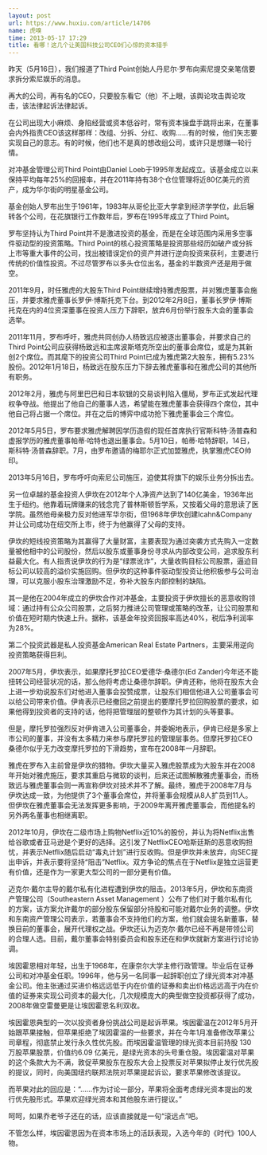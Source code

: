 ```yaml
---
layout: post
url: https://www.huxiu.com/article/14706
name: 虎嗅
time: 2013-05-17 17:29
title: 看哪！这几个让美国科技公司CEO们心惊的资本猎手
---
```

昨天（5月16日），我们报道了Third Point创始人丹尼尔·罗布向索尼提交亲笔信要求拆分索尼娱乐的消息。

再大的公司，再有名的CEO，只要股东看它（他）不上眼，该舆论攻击舆论攻击，该法律起诉法律起诉。

在公司出现大小麻烦、身陷经营或资本低谷时，常有资本操盘手跳将出来，在董事会内外指责CEO该这样那样：改组、分拆、分红、收购……有的时候，他们矢志要实现自己的意志。有的时候，他们也不是真的想改组公司，或许只是想赚一轮行情。

对冲基金管理公司Third Point由Daniel Loeb于1995年发起成立。该基金成立以来保持平均每年25%的回报率，并在2011年持有38个仓位管理将近80亿美元的资产，成为华尔街的明星基金公司。

基金创始人罗布出生于1961年，1983年从哥伦比亚大学拿到经济学学位，此后辗转各个公司，在花旗银行工作数年后，罗布在1995年成立了Third Point。

罗布坚持认为Third Point并不是激进投资的基金，而是在全球范围内采用多空事件驱动型的投资策略。Third Point的核心投资策略是投资那些经历如破产或分拆上市等重大事件的公司，找出被错误定价的资产并进行逆向投资来获利，主要进行传统的价值性投资。不过尽管罗布以多头仓位出名，基金的半数资产还是用于做空。

2011年9月，时任雅虎的大股东Third Point继续增持雅虎股票，并对雅虎董事会施压，并要求雅虎董事长罗伊·博斯托克下台。到2012年2月8日，董事长罗伊·博斯托克在内的4位资深董事在投资人压力下辞职，放弃6月份举行股东大会的董事会选举。

2011年11月，罗布呼吁，雅虎共同创办人杨致远应被逐出董事会，并要求自己的Third Point公司应获得杨致远和主席波斯塔克所空出的董事会席位，或是为其新创2个席位。而其麾下的投资公司Third Point已成为雅虎第2大股东，拥有5.23%股份。2012年1月18日，杨致远在股东压力下辞去雅虎董事和在雅虎公司的其他所有职务。

2012年2月，雅虎与阿里巴巴和日本软银的交易谈判陷入僵局，罗布正式发起代理权争夺战。他提出了他自己的董事人选，希望能在雅虎董事会获得四个席位，其中他自己将占据一个席位。并在之后的博弈中成功抢下雅虎董事会三个席位。

2012年5月5日，罗布要求雅虎解聘因学历造假的现任首席执行官斯科特·汤普森和虚报学历的雅虎董事帕蒂·哈特也退出董事会。5月10日，帕蒂·哈特辞职，14日，斯科特·汤普森辞职。7月，由罗布邀请的梅耶尔正式加盟雅虎，执掌雅虎CEO帅印。

2013年5月16日，罗布呼吁向索尼公司施压，迫使其将旗下的娱乐业务分拆出去。

另一位卓越的基金投资人伊坎在2012年个人净资产达到了140亿美金，1936年出生于纽约。他靠着玩牌赚来的钱念完了普林斯顿哲学系，又按着父母的意思读了医学院。虽然他母亲极力反对他进军华尔街，但1968年伊坎创建Icahn&Company并让公司成功在纽交所上市，终于为他赢得了父母的支持。

伊坎的短线投资策略为其赢得了大量财富，主要表现为通过突袭方式先购入一定数量被他相中的公司股份，然后以股东或董事身份寻求从内部改变公司，追求股东利益最大化。有人指责说伊坎的行为是“绿票讹诈”，大量收购目标公司股票，逼迫目标公司以较高的溢价实施回购。但伊坎的这种事件驱动型投资让他积极参与公司治理，可以克服小股东治理激励不足，弥补大股东内部控制的缺陷。

其一是他在2004年成立的伊坎合作对冲基金，主要投资于伊坎擅长的恶意收购领域：通过持有公众公司股票，之后努力推进公司管理或策略的改革，让公司股票和价值在短时期内快速上升。据称，该基金年投资回报率高达40%，税后净利润率为28%。

第二个投资武器是私人投资基金American Real Estate Partners，主要采用逆向投资策略获得巨利。

2007年5月，伊坎表示，如果摩托罗拉CEO爱德华·桑德尔(Ed Zander)今年还不能扭转公司经营状况的话，那么他将考虑让桑德尔辞职。伊肯还称，他将在股东大会上进一步劝说股东们对他进入董事会投赞成票，让股东们相信他进入公司董事会可以给公司带来价值。伊肯表示已经撤回之前提出的要摩托罗拉回购股票的要求，如果他得到投资者的支持的话，他将把管理层的整顿作为其计划的头等要事。

但是，摩托罗拉强烈反对伊肯进入公司董事会，并委婉地表示，伊肯已经是多家上市公司的董事，并没有太多精力来参与摩托罗拉的管理层事务。但摩托罗拉CEO桑德尔似乎无力改变摩托罗拉的下滑趋势，宣布在2008年一月辞职。

雅虎在罗布入主前曾是伊坎的猎物。伊坎大量买入雅虎股票成为大股东并在2008年开始对雅虎施压，要求其重启与微软的谈判，后来还试图解散雅虎董事会，而杨致远与雅虎董事会则一再宣称伊坎对技术并不了解。最终，雅虎于2008年7月与伊坎达成一致，为他提供了3个董事会席位，并将董事会规模从8人扩员到11人。但伊坎在雅虎董事会无法发挥更多影响，于2009年离开雅虎董事会，而他提名的另外两名董事也相继离职。

2012年10月，伊坎在二级市场上购物Netflix近10%的股份，并认为将Netflix出售给谷歌或者亚马逊是个更好的选择。这引发了NetflixCEO哈斯廷斯的恶意收购担忧，并表示Netflix随后启动“毒丸计划”进行反收购。但是伊坎并未放弃，向SEC提出申诉，并表示要将坚持“阻击”Netflix。双方争论的焦点在于Netflix是独立运营更有价值，还是作为一家更大型公司的一部分更有价值。

迈克尔·戴尔主导的戴尔私有化进程遭到伊坎的阻击。2013年5月，伊坎和东南资产管理公司（Southeastern Asset Management ）公布了他们对于戴尔私有化的方案，该方案允许戴尔的部分股东保留部分持股和可能对戴尔业务的调整。伊坎和东南资产管理公司表示，若董事会不支持他们的方案，他们就会提名新董事，替换目前的董事会，展开代理权之战。伊坎还认为迈克尔·戴尔已经不再是带领公司的合理人选。目前，戴尔董事会特别委员会和股东还在和伊坎就新方案进行讨论协调。

埃因霍恩相对年轻，出生于1968年，在康奈尔大学主修行政管理。毕业后在证券公司和对冲基金任职。1996年，他与另一名同事一起辞职创立了绿光资本对冲基金公司。他主张通过买进价格远远低于内在价值的证券和卖出价格远远高于内在价值的证券来实现公司资本的最大化，几次规模庞大的典型做空投资都获得了成功，2008年做空雷曼更是让埃因霍恩名利双收。

埃因霍恩典型的一次以投资者身份挑战公司是起诉苹果。埃因霍温在2012年5月开始跟苹果接触，但苹果拒绝了埃因霍温的一些要求，并在今年1月准备修改苹果公司章程，彻底禁止发行永久性优先股。而埃因霍温管理的绿光资本目前持股 130 万股苹果股票，价值约6.09 亿美元，是绿光资本的头号重仓股。埃因霍温对苹果的这个条款大为不满，敦促苹果股东在股东大会上投票反对苹果拟停止发行优先股的提议，同时，向美国纽约联邦法院对苹果提起诉讼，要求苹果修改该提议。

而苹果对此的回应是：“……作为讨论一部分，苹果将全面考虑绿光资本提出的发行优先股形式。苹果欢迎绿光资本和其他股东进行提议。”

呵呵，如果乔老爷子还在的话，应该直接就是一句“滚远点”吧。

不管怎么样，埃因霍恩因为在资本市场上的活跃表现，入选今年的《时代》100人物。

